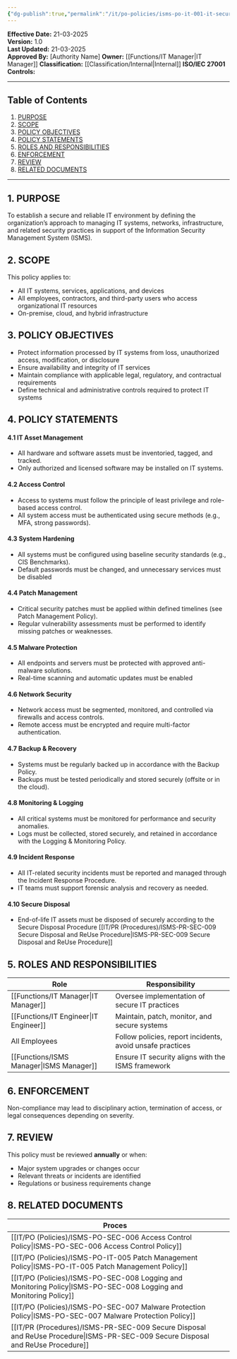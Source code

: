 ```yaml
---
{"dg-publish":true,"permalink":"/it/po-policies/isms-po-it-001-it-security-policy/","tags":["policy","security"]}
---
```


**Effective Date:** 21-03-2025  
**Version:** 1.0  
**Last Updated:** 21-03-2025  
**Approved By:** [Authority Name]
**Owner:** [[Functions/IT Manager\|IT Manager]]
**Classification:** [[Classification/Internal\|Internal]]
**ISO/IEC 27001 Controls:** 

---
## **Table of Contents**  
1. [PURPOSE](#purpose)  
2. [SCOPE](#scope)  
3. [POLICY OBJECTIVES](#policy-objectives)  
4. [POLICY STATEMENTS](#policy-statements)  
5. [ROLES AND RESPONSIBILITIES](#roles-and-responsibilites)  
6. [ENFORCEMENT](#enforcement)  
7. [REVIEW](#review)  
8. [RELATED DOCUMENTS](#related-documents)  
---
## **1. PURPOSE**  
To establish a secure and reliable IT environment by defining the organization’s approach to managing IT systems, networks, infrastructure, and related security practices in support of the Information Security Management System (ISMS).
## **2. SCOPE**
This policy applies to:

- All IT systems, services, applications, and devices
- All employees, contractors, and third-party users who access organizational IT resources
- On-premise, cloud, and hybrid infrastructure
 
## **3. POLICY OBJECTIVES** 
- Protect information processed by IT systems from loss, unauthorized access, modification, or disclosure
- Ensure availability and integrity of IT services
- Maintain compliance with applicable legal, regulatory, and contractual requirements
- Define technical and administrative controls required to protect IT systems
## **4. POLICY STATEMENTS**

#### 4.1 IT Asset Management
- All hardware and software assets must be inventoried, tagged, and tracked.
- Only authorized and licensed software may be installed on IT systems.
#### 4.2 Access Control
- Access to systems must follow the principle of least privilege and role-based access control.
- All system access must be authenticated using secure methods (e.g., MFA, strong passwords).
#### 4.3 System Hardening
- All systems must be configured using baseline security standards (e.g., CIS Benchmarks).
- Default passwords must be changed, and unnecessary services must be disabled
#### 4.4 Patch Management
- Critical security patches must be applied within defined timelines (see Patch Management Policy).
- Regular vulnerability assessments must be performed to identify missing patches or weaknesses.
#### 4.5 Malware Protection
- All endpoints and servers must be protected with approved anti-malware solutions.
- Real-time scanning and automatic updates must be enabled
#### 4.6 Network Security
- Network access must be segmented, monitored, and controlled via firewalls and access controls.
- Remote access must be encrypted and require multi-factor authentication.
#### 4.7 Backup & Recovery
- Systems must be regularly backed up in accordance with the Backup Policy.
- Backups must be tested periodically and stored securely (offsite or in the cloud).

#### 4.8 Monitoring & Logging
- All critical systems must be monitored for performance and security anomalies.
- Logs must be collected, stored securely, and retained in accordance with the Logging & Monitoring Policy.
#### 4.9 Incident Response
- All IT-related security incidents must be reported and managed through the Incident Response Procedure.
- IT teams must support forensic analysis and recovery as needed.
#### 4.10 Secure Disposal

- End-of-life IT assets must be disposed of securely according to the Secure Disposal Procedure [[IT/PR (Procedures)/ISMS-PR-SEC-009 Secure Disposal and ReUse Procedure\|ISMS-PR-SEC-009 Secure Disposal and ReUse Procedure]]
## **5. ROLES AND RESPONSIBILITIES**

| **Role**         | **Responsibility**                                        |
| ---------------- | --------------------------------------------------------- |
| [[Functions/IT Manager\|IT Manager]]   | Oversee implementation of secure IT practices             |
| [[Functions/IT Engineer\|IT Engineer]]  | Maintain, patch, monitor, and secure systems              |
| All Employees    | Follow policies, report incidents, avoid unsafe practices |
| [[Functions/ISMS Manager\|ISMS Manager]] | Ensure IT security aligns with the ISMS framework         |

## **6. ENFORCEMENT**  
Non-compliance may lead to disciplinary action, termination of access, or legal consequences depending on severity.
## **7. REVIEW**  
This policy must be reviewed **annually** or when:
- Major system upgrades or changes occur
- Relevant threats or incidents are identified
- Regulations or business requirements change

## 8. RELATED DOCUMENTS  

| Proces                                                   |     |
| -------------------------------------------------------- | --- |
| [[IT/PO (Policies)/ISMS-PO-SEC-006 Access Control Policy\|ISMS-PO-SEC-006 Access Control Policy]]                |     |
| [[IT/PO (Policies)/ISMS-PO-IT-005 Patch Management Policy\|ISMS-PO-IT-005 Patch Management Policy]]                |     |
| [[IT/PO (Policies)/ISMS-PO-SEC-008 Logging and Monitoring Policy\|ISMS-PO-SEC-008 Logging and Monitoring Policy]]        |     |
| [[IT/PO (Policies)/ISMS-PO-SEC-007 Malware Protection Policy\|ISMS-PO-SEC-007 Malware Protection Policy]]            |     |
| [[IT/PR (Procedures)/ISMS-PR-SEC-009 Secure Disposal and ReUse Procedure\|ISMS-PR-SEC-009 Secure Disposal and ReUse Procedure]] |     |












